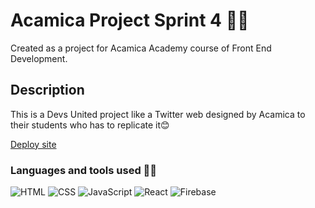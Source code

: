 # Acamica Project Sprint 4 👩‍💻

Created as a project for Acamica Academy course of Front End Development.

## Description

This is a Devs United project like a Twitter web designed by Acamica to their students who has to replicate it😊

[Deploy site](https://project-sprint4.web.app/)

### Languages and tools used 👩‍💻

![HTML](https://i.imgur.com/CSYqKot.png) ![CSS](https://imgur.com/r8SEo0Z.png) ![JavaScript](https://i.imgur.com/stMC6CK.png) ![React](https://i.imgur.com/B35dNgY.png) ![Firebase](https://i.imgur.com/TShGd20.png)
